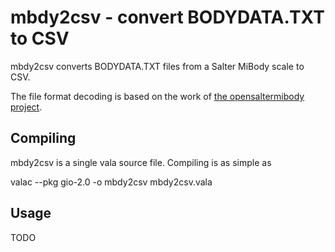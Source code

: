 mbdy2csv - convert BODYDATA.TXT to CSV
======================================

mbdy2csv converts BODYDATA.TXT files from a Salter MiBody scale to CSV.

The file format decoding is based on the work of [the opensaltermibody project](http://code.google.com/p/opensaltermibody/ "opensatermibody project hosted on GoogleCode"). 

Compiling
---------

mbdy2csv is a single vala source file. Compiling is as simple as

valac --pkg gio-2.0 -o mbdy2csv mbdy2csv.vala 

Usage
-----

TODO

